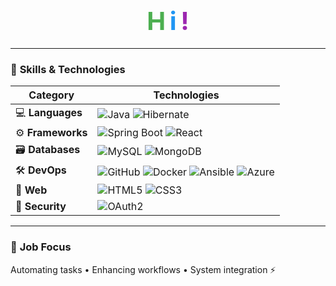 <h1 align="center">
  <img src="https://media.giphy.com/media/hvRJCLFzcasrR4ia7z/giphy.gif" width="15px"> 
  <span style="color: #4CAF50; font-size: 2.5rem;">H</span>
  <span style="color: #2196F3; font-size: 2.5rem;">i</span>
  <span style="color: #9C27B0; font-size: 2.5rem;">!</span> 
  <img src="https://media.giphy.com/media/hvRJCLFzcasrR4ia7z/giphy.gif" width="15px">
</h1>

---

### 🔧 **Skills & Technologies**

| **Category**       | **Technologies**                                                                                    |
|---------------------|---------------------------------------------------------------------------------------------------|
| 💻 **Languages**    | ![Java](https://img.shields.io/badge/Java-ED8B00?style=flat&logo=java&logoColor=white) ![Hibernate](https://img.shields.io/badge/Hibernate-59666C?style=flat&logo=hibernate&logoColor=white) |
| ⚙️ **Frameworks**   | ![Spring Boot](https://img.shields.io/badge/Spring_Boot-6DB33F?style=flat&logo=spring-boot&logoColor=white) ![React](https://img.shields.io/badge/React-20232A?style=flat&logo=react&logoColor=61DAFB) |
| 🗃️ **Databases**    | ![MySQL](https://img.shields.io/badge/MySQL-005C84?style=flat&logo=mysql&logoColor=white) ![MongoDB](https://img.shields.io/badge/MongoDB-4EA94B?style=flat&logo=mongodb&logoColor=white) |
| 🛠️ **DevOps**       | ![GitHub](https://img.shields.io/badge/GitHub-100000?style=flat&logo=github&logoColor=white) ![Docker](https://img.shields.io/badge/Docker-2CA5E0?style=flat&logo=docker&logoColor=white) ![Ansible](https://img.shields.io/badge/Ansible-000000?style=flat&logo=ansible&logoColor=white) ![Azure](https://img.shields.io/badge/Azure-0089D6?style=flat&logo=microsoft-azure&logoColor=white) |
| 🎨 **Web**          | ![HTML5](https://img.shields.io/badge/HTML5-E34F26?style=flat&logo=html5&logoColor=white) ![CSS3](https://img.shields.io/badge/CSS3-1572B6?style=flat&logo=css3&logoColor=white) |
| 🔐 **Security**     | ![OAuth2](https://img.shields.io/badge/OAuth2-EB5424?style=flat&logo=oauth&logoColor=white) |

---

### 🔄 **Job Focus**
Automating tasks • Enhancing workflows • System integration ⚡
